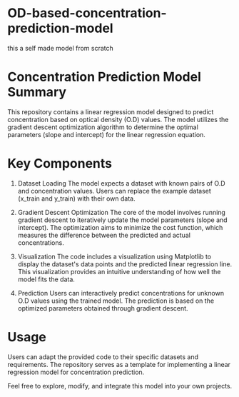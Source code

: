 # OD-based-concentration-prediction-model
this a self made model from scratch 
# Concentration Prediction Model Summary
This repository contains a linear regression model designed to predict concentration based on optical density (O.D) values. The model utilizes the gradient descent optimization algorithm to determine the optimal parameters (slope and intercept) for the linear regression equation.

# Key Components
1. Dataset Loading
The model expects a dataset with known pairs of O.D and concentration values. Users can replace the example dataset (x_train and y_train) with their own data.

2. Gradient Descent Optimization
The core of the model involves running gradient descent to iteratively update the model parameters (slope and intercept). The optimization aims to minimize the cost function, which measures the difference between the predicted and actual concentrations.

3. Visualization
The code includes a visualization using Matplotlib to display the dataset's data points and the predicted linear regression line. This visualization provides an intuitive understanding of how well the model fits the data.

4. Prediction
Users can interactively predict concentrations for unknown O.D values using the trained model. The prediction is based on the optimized parameters obtained through gradient descent.

# Usage
Users can adapt the provided code to their specific datasets and requirements. The repository serves as a template for implementing a linear regression model for concentration prediction.

Feel free to explore, modify, and integrate this model into your own projects.






